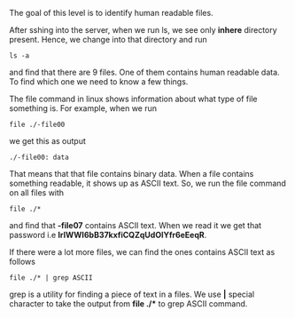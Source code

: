 The goal of this level is to identify human readable files.

After sshing into the server, when we run ls, we see only **inhere** directory present. Hence, we change into that directory and run

```
ls -a 
```

and find that there are 9 files. One of them contains human readable data. To find which one we need to know a few things.

The file command in linux shows information about what type of file something is. For example, when we run 

```
file ./-file00
```

we get this as output 

```
./-file00: data
```

That means that that file contains binary data. When a file contains something readable, it shows up as ASCII text. So, we run the file command on all files with 

```
file ./*
```

and find that **-file07** contains ASCII text. When we read it we get that password i.e **lrIWWI6bB37kxfiCQZqUdOIYfr6eEeqR**.

If there were a lot more files, we can find the ones contains ASCII text as follows

```
file ./* | grep ASCII
```

grep is a utility for finding a piece of text in a files. We use **|** special character to take the output from **file ./\*** to grep ASCII command.


